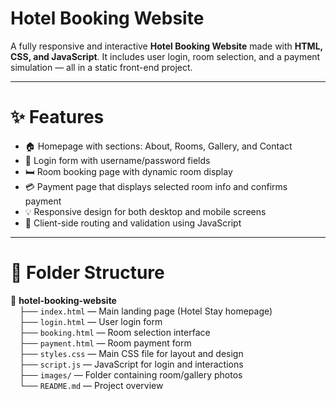 #  Hotel Booking Website

A fully responsive and interactive **Hotel Booking Website** made with **HTML, CSS, and JavaScript**. It includes user login, room selection, and a payment simulation — all in a static front-end project.

---

# ✨ Features

- 🏠 Homepage with sections: About, Rooms, Gallery, and Contact  
- 🔐 Login form with username/password fields  
- 🛏️ Room booking page with dynamic room display  
- 💳 Payment page that displays selected room info and confirms payment  
- 💡 Responsive design for both desktop and mobile screens  
- 🔄 Client-side routing and validation using JavaScript  

---

# 📁 Folder Structure

📂 **hotel-booking-website**  
 ├── `index.html` — Main landing page (Hotel Stay homepage)  
 ├── `login.html` — User login form  
 ├── `booking.html` — Room selection interface  
 ├── `payment.html` — Room payment form  
 ├── `styles.css` — Main CSS file for layout and design  
 ├── `script.js` — JavaScript for login and interactions  
 ├── `images/` — Folder containing room/gallery photos  
 └── `README.md` — Project overview 
